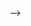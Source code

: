 <!-- ---
layout: home
title: 👋
sitemap: true
cover: false
---

## Featured Posts

<!--posts-->

<!-- See [Posts](/posts/) for more
{:.read-more} --> -->